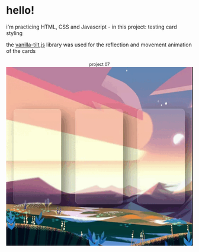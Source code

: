 # hello!

i'm practicing HTML, CSS and Javascript - in this project: testing card styling

the [vanilla-tilt.js](https://micku7zu.github.io/vanilla-tilt.js/) library was used for the reflection and movement animation of the cards



<p align="center">
    <sub> project 07 </sub>
    <img src= "./img/gt-cards.gif" />
</p>
